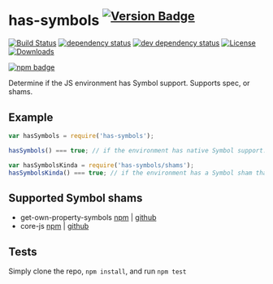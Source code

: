# has-symbols <sup>[![Version Badge][2]][1]</sup>

[![Build Status][3]][4]
[![dependency status][5]][6]
[![dev dependency status][7]][8]
[![License][license-image]][license-url]
[![Downloads][downloads-image]][downloads-url]

[![npm badge][11]][1]

Determine if the JS environment has Symbol support. Supports spec, or shams.

## Example

```js
var hasSymbols = require('has-symbols');

hasSymbols() === true; // if the environment has native Symbol support. Not polyfillable, not forgeable.

var hasSymbolsKinda = require('has-symbols/shams');
hasSymbolsKinda() === true; // if the environment has a Symbol sham that mostly follows the spec.
```

## Supported Symbol shams

- get-own-property-symbols [npm](https://www.npmjs.com/package/get-own-property-symbols)
  | [github](https://github.com/WebReflection/get-own-property-symbols)
- core-js [npm](https://www.npmjs.com/package/core-js) | [github](https://github.com/zloirock/core-js)

## Tests

Simply clone the repo, `npm install`, and run `npm test`

[1]: https://npmjs.org/package/has-symbols

[2]: http://versionbadg.es/ljharb/has-symbols.svg

[3]: https://travis-ci.org/ljharb/has-symbols.svg

[4]: https://travis-ci.org/ljharb/has-symbols

[5]: https://david-dm.org/ljharb/has-symbols.svg

[6]: https://david-dm.org/ljharb/has-symbols

[7]: https://david-dm.org/ljharb/has-symbols/dev-status.svg

[8]: https://david-dm.org/ljharb/has-symbols#info=devDependencies

[9]: https://ci.testling.com/ljharb/has-symbols.png

[10]: https://ci.testling.com/ljharb/has-symbols

[11]: https://nodei.co/npm/has-symbols.png?downloads=true&stars=true

[license-image]: http://img.shields.io/npm/l/has-symbols.svg

[license-url]: LICENSE

[downloads-image]: http://img.shields.io/npm/dm/has-symbols.svg

[downloads-url]: http://npm-stat.com/charts.html?package=has-symbols
